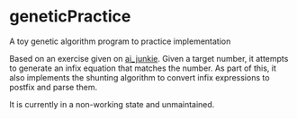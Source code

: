 # geneticPractice
A toy genetic algorithm program to practice implementation

Based on an exercise given on [ai_junkie](http://www.ai-junkie.com/ga/intro/gat1.html). Given a target number, it attempts to generate an infix equation that matches the number. As part of this, it also implements the shunting algorithm to convert infix expressions to postfix and parse them.

It is currently in a non-working state and unmaintained.
